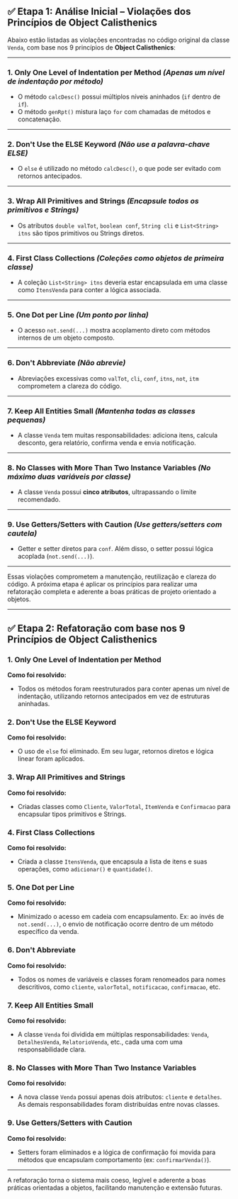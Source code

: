 ## ✅ Etapa 1: Análise Inicial – Violações dos Princípios de Object Calisthenics

Abaixo estão listadas as violações encontradas no código original da classe `Venda`, com base nos 9 princípios de **Object Calisthenics**:

---

### 1. Only One Level of Indentation per Method *(Apenas um nível de indentação por método)*

*  O método `calcDesc()` possui múltiplos níveis aninhados (`if` dentro de `if`).
*  O método `genRpt()` mistura laço `for` com chamadas de métodos e concatenação.

---

### 2. Don't Use the ELSE Keyword *(Não use a palavra-chave ELSE)*

*  O `else` é utilizado no método `calcDesc()`, o que pode ser evitado com retornos antecipados.

---

### 3. Wrap All Primitives and Strings *(Encapsule todos os primitivos e Strings)*

*  Os atributos `double valTot`, `boolean conf`, `String cli` e `List<String> itns` são tipos primitivos ou Strings diretos.

---

### 4. First Class Collections *(Coleções como objetos de primeira classe)*

*  A coleção `List<String> itns` deveria estar encapsulada em uma classe como `ItensVenda` para conter a lógica associada.

---

### 5. One Dot per Line *(Um ponto por linha)*

*  O acesso `not.send(...)` mostra acoplamento direto com métodos internos de um objeto composto.

---

### 6. Don't Abbreviate *(Não abrevie)*

*  Abreviações excessivas como `valTot`, `cli`, `conf`, `itns`, `not`, `itm` comprometem a clareza do código.

---

### 7. Keep All Entities Small *(Mantenha todas as classes pequenas)*

*  A classe `Venda` tem muitas responsabilidades: adiciona itens, calcula desconto, gera relatório, confirma venda e envia notificação.

---

### 8. No Classes with More Than Two Instance Variables *(No máximo duas variáveis por classe)*

*  A classe `Venda` possui **cinco atributos**, ultrapassando o limite recomendado.

---

### 9. Use Getters/Setters with Caution *(Use getters/setters com cautela)*

*  Getter e setter diretos para `conf`. Além disso, o setter possui lógica acoplada (`not.send(...)`).

---

Essas violações comprometem a manutenção, reutilização e clareza do código. A próxima etapa é aplicar os princípios para realizar uma refatoração completa e aderente a boas práticas de projeto orientado a objetos.

---

## ✅ Etapa 2: Refatoração com base nos 9 Princípios de Object Calisthenics

### 1. Only One Level of Indentation per Method

**Como foi resolvido:**

* Todos os métodos foram reestruturados para conter apenas um nível de indentação, utilizando retornos antecipados em vez de estruturas aninhadas.

### 2. Don't Use the ELSE Keyword

**Como foi resolvido:**

* O uso de `else` foi eliminado. Em seu lugar, retornos diretos e lógica linear foram aplicados.

### 3. Wrap All Primitives and Strings

**Como foi resolvido:**

* Criadas classes como `Cliente`, `ValorTotal`, `ItemVenda` e `Confirmacao` para encapsular tipos primitivos e Strings.

### 4. First Class Collections

**Como foi resolvido:**

* Criada a classe `ItensVenda`, que encapsula a lista de itens e suas operações, como `adicionar()` e `quantidade()`.

### 5. One Dot per Line

**Como foi resolvido:**

* Minimizado o acesso em cadeia com encapsulamento. Ex: ao invés de `not.send(...)`, o envio de notificação ocorre dentro de um método específico da venda.

### 6. Don't Abbreviate

**Como foi resolvido:**

* Todos os nomes de variáveis e classes foram renomeados para nomes descritivos, como `cliente`, `valorTotal`, `notificacao`, `confirmacao`, etc.

### 7. Keep All Entities Small

**Como foi resolvido:**

* A classe `Venda` foi dividida em múltiplas responsabilidades: `Venda`, `DetalhesVenda`, `RelatorioVenda`, etc., cada uma com uma responsabilidade clara.

### 8. No Classes with More Than Two Instance Variables

**Como foi resolvido:**

* A nova classe `Venda` possui apenas dois atributos: `cliente` e `detalhes`. As demais responsabilidades foram distribuídas entre novas classes.

### 9. Use Getters/Setters with Caution

**Como foi resolvido:**

* Setters foram eliminados e a lógica de confirmação foi movida para métodos que encapsulam comportamento (ex: `confirmarVenda()`).

---

A refatoração torna o sistema mais coeso, legível e aderente a boas práticas orientadas a objetos, facilitando manutenção e extensão futuras.
